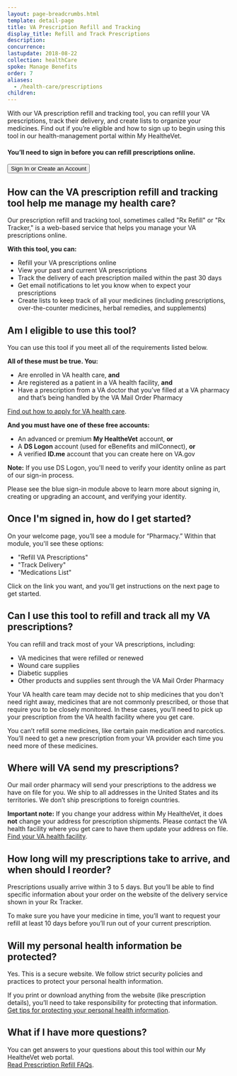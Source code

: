 ```yaml
---
layout: page-breadcrumbs.html
template: detail-page
title: VA Prescription Refill and Tracking
display_title: Refill and Track Prescriptions
description:
concurrence:
lastupdate: 2018-08-22
collection: healthCare
spoke: Manage Benefits
order: 7
aliases:
  - /health-care/prescriptions
children:
---
```

<div itemscope itemtype="http://schema.org/FAQPage">
<div itemprop="description" class="va-introtext">

With our VA prescription refill and tracking tool, you can refill your VA prescriptions, track their delivery, and create lists to organize your medicines. Find out if you’re eligible and how to sign up to begin using this tool in our health-management portal within My HealtheVet.

</div>

<div class="va-sign-in-alert usa-alert usa-alert-info">
  <div class="usa-alert-body">
    <h4 class="usa-alert-heading">You’ll need to sign in before you can refill prescriptions online.</h4>
    <p class="usa-alert-text">
      <button class="usa-button-primary">Sign In or Create an Account</button>
    </p>
  </div>
</div>

<div itemscope itemtype="http://schema.org/Question">

<h2 itemprop="name">How can the VA prescription refill and tracking tool help me manage my health care?</h2>
<div itemprop="acceptedAnswer" itemscope itemtype="http://schema.org/Answer">
<div itemprop="text">

Our prescription refill and tracking tool, sometimes called "Rx Refill" or "Rx Tracker," is a web-based service that helps you manage your VA prescriptions online.

**With this tool, you can:**
- Refill your VA prescriptions online
- View your past and current VA prescriptions
- Track the delivery of each prescription mailed within the past 30 days
- Get email notifications to let you know when to expect your prescriptions
- Create lists to keep track of all your medicines (including prescriptions, over-the-counter medicines, herbal remedies, and supplements)

</div>
</div>
</div>

<div itemscope itemtype="http://schema.org/Question">

<h2 itemprop="name">Am I eligible to use this tool?</h2>
<div itemprop="acceptedAnswer" itemscope itemtype="http://schema.org/Answer">
<div itemprop="text">

You can use this tool if you meet all of the requirements listed below.

**All of these must be true. You:**
- Are enrolled in VA health care, **and**
- Are registered as a patient in a VA health facility, **and**
- Have a prescription from a VA doctor that you’ve filled at a VA pharmacy and that’s being handled by the VA Mail Order Pharmacy

[Find out how to apply for VA health care](/health-care/how-to-apply/).

**And you must have one of these free accounts:**
- An advanced or premium **My HealtheVet** account, **or**
- A **DS Logon** account (used for eBenefits and milConnect), **or**
- A verified **ID.me** account that you can create here on VA.gov

**Note:** If you use DS Logon, you'll need to verify your identity online as part of our sign-in process.

Please see the blue sign-in module above to learn more about signing in, creating or upgrading an account, and verifying your identity.

</div>
</div>
</div>

<div itemscope itemtype="http://schema.org/Question">

<h2 itemprop="name">Once I'm signed in, how do I get started?</h2>
<div itemprop="acceptedAnswer" itemscope itemtype="http://schema.org/Answer">
<div itemprop="text">

On your welcome page, you’ll see a module for “Pharmacy.” Within that module, you'll see these options:
- "Refill VA Prescriptions"
- "Track Delivery"
- "Medications List"

Click on the link you want, and you'll get instructions on the next page to get started.

</div>
</div>
</div>

<div itemscope itemtype="http://schema.org/Question">

<h2 itemprop="name">Can I use this tool to refill and track all my VA prescriptions?</h2>
<div itemprop="acceptedAnswer" itemscope itemtype="http://schema.org/Answer">
<div itemprop="text">

You can refill and track most of your VA prescriptions, including:
- VA medicines that were refilled or renewed
- Wound care supplies
- Diabetic supplies
- Other products and supplies sent through the VA Mail Order Pharmacy

Your VA health care team may decide not to ship medicines that you don't need right away, medicines that are not commonly prescribed, or those that require you to be closely monitored. In these cases, you’ll need to pick up your prescription from the VA health facility where you get care.

You can’t refill some medicines, like certain pain medication and narcotics. You’ll need to get a new prescription from your VA provider each time you need more of these medicines.

</div>
</div>
</div>

<div itemscope itemtype="http://schema.org/Question">

<h2 itemprop="name">Where will VA send my prescriptions?</h2>
<div itemprop="acceptedAnswer" itemscope itemtype="http://schema.org/Answer">
<div itemprop="text">

Our mail order pharmacy will send your prescriptions to the address we have on file for you. We ship to all addresses in the United States and its territories. We don’t ship prescriptions to foreign countries.

**Important note:** If you change your address within My HealtheVet, it does **not** change your address for prescription shipments. Please contact the VA health facility where you get care to have them update your address on file. <br>
[Find your VA health facility](/facilities).

</div>
</div>
</div>

<div itemscope itemtype="http://schema.org/Question">

<h2 itemprop="name">How long will my prescriptions take to arrive, and when should I reorder?</h2>
<div itemprop="acceptedAnswer" itemscope itemtype="http://schema.org/Answer">
<div itemprop="text">

Prescriptions usually arrive within 3 to 5 days. But you’ll be able to find specific information about your order on the website of the delivery service shown in your Rx Tracker.

To make sure you have your medicine in time, you’ll want to request your refill at least 10 days before you’ll run out of your current prescription.

</div>
</div>
</div>

<div itemscope itemtype="http://schema.org/Question">

<h2 itemprop="name">Will my personal health information be protected?</h2>
<div itemprop="acceptedAnswer" itemscope itemtype="http://schema.org/Answer">
<div itemprop="text">

Yes. This is a secure website. We follow strict security policies and practices to protect your personal health information.

If you print or download anything from the website (like prescription details), you’ll need to take responsibility for protecting that information. <br>
[Get tips for protecting your personal health information](https://www.myhealth.va.gov/mhv-portal-web/web/myhealthevet/protecting-your-personal-health-information).

</div>
</div>
</div>

<div itemscope itemtype="http://schema.org/Question">

<h2 itemprop="name">What if I have more questions?</h2>
<div itemprop="acceptedAnswer" itemscope itemtype="http://schema.org/Answer">
<div itemprop="text">

You can get answers to your questions about this tool within our My HealtheVet web portal. <br>
[Read Prescription Refill FAQs](https://www.myhealth.va.gov/mhv-portal-web/web/myhealthevet/faqs#PrescriptionRefill).

</div>
</div>
</div>
</div>
